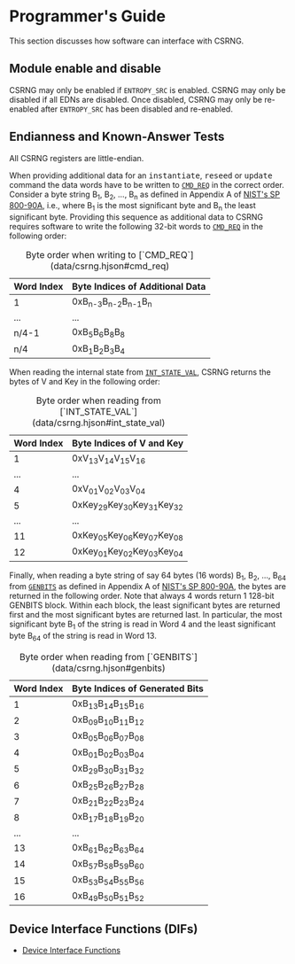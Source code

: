 # Programmer's Guide

This section discusses how software can interface with CSRNG.

## Module enable and disable

CSRNG may only be enabled if `ENTROPY_SRC` is enabled.
CSRNG may only be disabled if all EDNs are disabled.
Once disabled, CSRNG may only be re-enabled after `ENTROPY_SRC` has been disabled and re-enabled.

## Endianness and Known-Answer Tests

All CSRNG registers are little-endian.

When providing additional data for an <tt>instantiate</tt>, <tt>reseed</tt> or <tt>update</tt> command the data words have to be written to [`CMD_REQ`](registers.md#cmd_req) in the correct order.
Consider a byte string B<sub>1</sub>, B<sub>2</sub>, ..., B<sub>n</sub> as defined in Appendix A of [NIST's SP 800-90A](https://nvlpubs.nist.gov/nistpubs/SpecialPublications/NIST.SP.800-90Ar1.pdf), i.e., where B<sub>1</sub> is the most significant byte and B<sub>n</sub> the least significant byte.
Providing this sequence as additional data to CSRNG requires software to write the following 32-bit words to [`CMD_REQ`](registers.md#cmd_req) in the following order:

<table>
<caption>Byte order when writing to [`CMD_REQ`](data/csrng.hjson#cmd_req)</caption>
<thead>
  <tr>
    <th>Word Index</th>
    <th>Byte Indices of Additional Data</th>
  </tr>
</thead>
<tbody>
  <tr>
    <td>1</td>
    <td>0xB<sub>n-3</sub>B<sub>n-2</sub>B<sub>n-1</sub>B<sub>n</sub></td>
  </tr>
  <tr>
    <td>...</td>
    <td>...</td>
  </tr>
  <tr>
    <td>n/4-1</td>
    <td>0xB<sub>5</sub>B<sub>6</sub>B<sub>8</sub>B<sub>8</sub></td>
  </tr>
  <tr>
    <td>n/4</td>
    <td>0xB<sub>1</sub>B<sub>2</sub>B<sub>3</sub>B<sub>4</sub></td>
  </tr>
</table>

When reading the internal state from [`INT_STATE_VAL`](registers.md#int_state_val), CSRNG returns the bytes of V and Key in the following order:
<table>
<caption>Byte order when reading from [`INT_STATE_VAL`](data/csrng.hjson#int_state_val)</caption>
<thead>
  <tr>
    <th>Word Index</th>
    <th>Byte Indices of V and Key</th>
  </tr>
</thead>
<tbody>
  <tr>
    <td>1</td>
    <td>0xV<sub>13</sub>V<sub>14</sub>V<sub>15</sub>V<sub>16</sub></td>
  </tr>
  <tr>
    <td>...</td>
    <td>...</td>
  </tr>
  <tr>
    <td>4</td>
    <td>0xV<sub>01</sub>V<sub>02</sub>V<sub>03</sub>V<sub>04</sub></td>
  </tr>
  <tr>
    <td>5</td>
    <td>0xKey<sub>29</sub>Key<sub>30</sub>Key<sub>31</sub>Key<sub>32</sub></td>
  </tr>
  <tr>
    <td>...</td>
    <td>...</td>
  </tr>
  <tr>
    <td>11</td>
    <td>0xKey<sub>05</sub>Key<sub>06</sub>Key<sub>07</sub>Key<sub>08</sub></td>
  </tr>
  <tr>
    <td>12</td>
    <td>0xKey<sub>01</sub>Key<sub>02</sub>Key<sub>03</sub>Key<sub>04</sub></td>
  </tr>
</table>

Finally, when reading a byte string of say 64 bytes (16 words) B<sub>1</sub>, B<sub>2</sub>, ..., B<sub>64</sub> from [`GENBITS`](registers.md#genbits) as defined in Appendix A of [NIST's SP 800-90A](https://nvlpubs.nist.gov/nistpubs/SpecialPublications/NIST.SP.800-90Ar1.pdf), the bytes are returned in the following order.
Note that always 4 words return 1 128-bit GENBITS block.
Within each block, the least significant bytes are returned first and the most significant bytes are returned last.
In particular, the most significant byte B<sub>1</sub> of the string is read in Word 4 and the least significant byte B<sub>64</sub> of the string is read in Word 13.

<table>
<caption>Byte order when reading from [`GENBITS`](data/csrng.hjson#genbits)</caption>
<thead>
  <tr>
    <th>Word Index</th>
    <th>Byte Indices of Generated Bits</th>
  </tr>
</thead>
<tbody>
  <tr>
    <td>1</td>
    <td>0xB<sub>13</sub>B<sub>14</sub>B<sub>15</sub>B<sub>16</sub></td>
  </tr>
  <tr>
    <td>2</td>
    <td>0xB<sub>09</sub>B<sub>10</sub>B<sub>11</sub>B<sub>12</sub></td>
  </tr>
  <tr>
    <td>3</td>
    <td>0xB<sub>05</sub>B<sub>06</sub>B<sub>07</sub>B<sub>08</sub></td>
  </tr>
  <tr>
    <td>4</td>
    <td>0xB<sub>01</sub>B<sub>02</sub>B<sub>03</sub>B<sub>04</sub></td>
  </tr>

  <tr>
    <td>5</td>
    <td>0xB<sub>29</sub>B<sub>30</sub>B<sub>31</sub>B<sub>32</sub></td>
  </tr>
  <tr>
    <td>6</td>
    <td>0xB<sub>25</sub>B<sub>26</sub>B<sub>27</sub>B<sub>28</sub></td>
  </tr>
  <tr>
    <td>7</td>
    <td>0xB<sub>21</sub>B<sub>22</sub>B<sub>23</sub>B<sub>24</sub></td>
  </tr>
  <tr>
    <td>8</td>
    <td>0xB<sub>17</sub>B<sub>18</sub>B<sub>19</sub>B<sub>20</sub></td>
  </tr>

  <tr>
    <td>...</td>
    <td>...</td>
  </tr>

  <tr>
    <td>13</td>
    <td>0xB<sub>61</sub>B<sub>62</sub>B<sub>63</sub>B<sub>64</sub></td>
  </tr>
  <tr>
    <td>14</td>
    <td>0xB<sub>57</sub>B<sub>58</sub>B<sub>59</sub>B<sub>60</sub></td>
  </tr>
  <tr>
    <td>15</td>
    <td>0xB<sub>53</sub>B<sub>54</sub>B<sub>55</sub>B<sub>56</sub></td>
  </tr>
  <tr>
    <td>16</td>
    <td>0xB<sub>49</sub>B<sub>50</sub>B<sub>51</sub>B<sub>52</sub></td>
  </tr>
</table>

## Device Interface Functions (DIFs)

- [Device Interface Functions](../../../../sw/device/lib/dif/dif_csrng.h)

